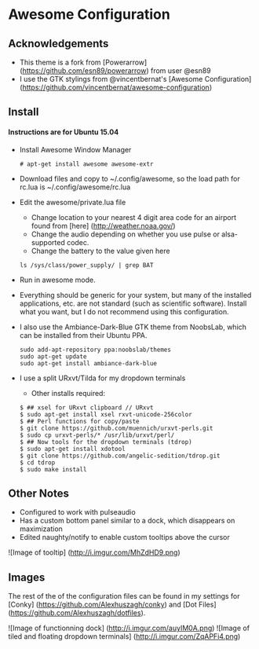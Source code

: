 # Awesome Configuration

## Acknowledgements

* This theme is a fork from [Powerarrow] (https://github.com/esn89/powerarrow) from user @esn89
* I use the GTK stylings from @vincentbernat's [Awesome Configuration] (https://github.com/vincentbernat/awesome-configuration)

## Install

#### Instructions are for Ubuntu 15.04

* Install Awesome Window Manager
    ```shell
    # apt-get install awesome awesome-extr
    ```

* Download files and copy to ~/.config/awesome, so the load path for rc.lua is ~/.config/awesome/rc.lua
* Edit the awesome/private.lua file
    * Change location to your nearest 4 digit area code for an airport found from [here] (http://weather.noaa.gov/)
    * Change the audio depending on whether you use pulse or alsa-supported codec.
    * Change the battery to the value given here
    ```shell
    ls /sys/class/power_supply/ | grep BAT
    ```

* Run in awesome mode.
* Everything should be generic for your system, but many of the installed applications, etc. are not standard (such as scientific software). Install what you want, but I do not recommend using this configuration.
* I also use the Ambiance-Dark-Blue GTK theme from NoobsLab, which can be installed from their Ubuntu PPA.
    ```
    sudo add-apt-repository ppa:noobslab/themes
    sudo apt-get update
    sudo apt-get install ambiance-dark-blue
    ```

* I use a split URxvt/Tilda for my dropdown terminals
    * Other installs required:
    ```shell
    $ ## xsel for URxvt clipboard // URxvt
    $ sudo apt-get install xsel rxvt-unicode-256color
    $ ## Perl functions for copy/paste
    $ git clone https://github.com/muennich/urxvt-perls.git
    $ sudo cp urxvt-perls/* /usr/lib/urxvt/perl/
    $ ## Now tools for the dropdown terminals (tdrop)
    $ sudo apt-get install xdotool
    $ git clone https://github.com/angelic-sedition/tdrop.git
    $ cd tdrop
    $ sudo make install
    ```

## Other Notes

* Configured to work with pulseaudio
* Has a custom bottom panel similar to a dock, which disappears on maximization
* Edited naughty/notify to enable custom tooltips above the cursor

![Image of tooltip]
(http://i.imgur.com/MhZdHD9.png)

## Images

The rest of the of the configuration files can be found in my settings for [Conky] (https://github.com/Alexhuszagh/conky) and [Dot Files] (https://github.com/Alexhuszagh/dotfiles).

![Image of functionning dock]
(http://i.imgur.com/auyIM0A.png)
![Image of tiled and floating dropdown terminals]
(http://i.imgur.com/ZqAPFi4.png)
